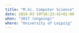```yaml
---
title: "M.Sc. Computer Science"
date: 2019-03-10T16:23:42+01:00
when: "2017 (ongoing)"
where: "University of Leipzig"
---
```

